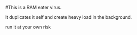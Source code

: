 #This is a RAM eater virus.

It duplicates it self and create heavy load in the background.

run it at your own risk